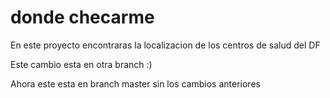 # donde checarme

En este proyecto encontraras la localizacion de los centros de salud del DF

Este cambio esta en otra branch :)

Ahora este esta en branch master sin los cambios anteriores
